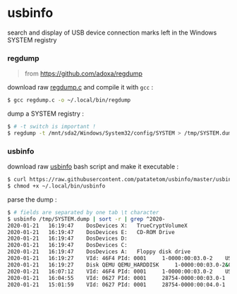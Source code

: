 # usbinfo

search and display of USB device connection marks left in the Windows SYSTEM registry


### regdump

> from https://github.com/adoxa/regdump

download raw [regdump.c](https://raw.githubusercontent.com/patatetom/usbinfo/master/regdump.c) and compile it with `gcc` :

```bash
$ gcc regdump.c -o ~/.local/bin/regdump
```

dump a SYSTEM registry :

```bash
$ # -t switch is important !
$ regdump -t /mnt/sda2/Windows/System32/config/SYSTEM > /tmp/SYSTEM.dump
```


### usbinfo

download raw [usbinfo](https://raw.githubusercontent.com/patatetom/usbinfo/master/usbinfo) bash script and make it executable :

```bash
$ curl https://raw.githubusercontent.com/patatetom/usbinfo/master/usbinfo > ~/.local/bin/usbinfo
$ chmod +x ~/.local/bin/usbinfo
```

parse the dump :

```bash
$ # fields are separated by one tab \t character
$ usbinfo /tmp/SYSTEM.dump | sort -r | grep ^2020-
2020-01-21	 16:19:47	 DosDevices X:	 TrueCryptVolumeX
2020-01-21	 16:19:47	 DosDevices E:	 CD-ROM Drive
2020-01-21	 16:19:47	 DosDevices D:	
2020-01-21	 16:19:47	 DosDevices C:	
2020-01-21	 16:19:47	 DosDevices A:	 Floppy disk drive
2020-01-21	 16:19:27	 VId: 46F4 PId: 0001	 1-0000:00:03.0-2	 USB Mass Storage Device	 QEMU USB HARDDRIVE
2020-01-21	 16:19:27	 Disk QEMU QEMU_HARDDISK	 1-0000:00:03.0-2&0	 Disk drive	 QEMU QEMU HARDDISK USB Device	 Volume	 STICK
2020-01-21	 16:07:12	 VId: 46F4 PId: 0001	 1-0000:00:03.0-2	 USB Mass Storage Device	 QEMU USB HARDDRIVE
2020-01-21	 16:04:55	 VId: 0627 PId: 0001	 28754-0000:00:03.0-1	 USB Input Device	 QEMU USB Tablet
2020-01-21	 15:01:59	 VId: 0627 PId: 0001	 28754-0000:00:04.0-1	 USB Input Device	 QEMU USB Tablet
```
